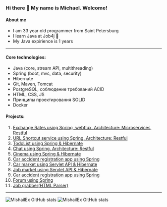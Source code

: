 ### Hi there 👋 My name is Michael. Welcome!
#### About me
- I am 33 year old programmer from Saint Petersburg
- I learn Java at Job4j :memo:
- My Java expirience is 1 years
____
#### Core technologies:
- Java (core, stream API, multithreading)
- Spring (boot, mvc, data, security)
- Hibernate
- Git, Maven, Tomcat
- PostgreSQL, соблюдение требований ACID 
- HTML, CSS, JS
- Принципы проектирования SOLID 
- Docker
#### Projects:
1. [Exchange Rates using Spring, webflux. Architecture: Microservices, Restful](https://github.com/MishailEx/exchangeRates)
2. [URL Shortcut service using Spring. Architecture: Restful](https://github.com/MishailEx/job4j_url_shortcut)
3. [TodoList using Spring & Hibernate](https://github.com/MishailEx/todo)
4. [Chat using Spring. Architecture: Restful](https://github.com/MishailEx/job4j_chat)
5. [Cinema using Spring & Hibernate](https://github.com/MishailEx/cinema)
6. [Car accident registration app using Spring](https://github.com/MishailEx/job4j_car_accident)
7. [Car market using Servlet API & Hibernate](https://github.com/MishailEx/job4j_cars)
8. [Job market using Servlet API & Hibernate](https://github.com/MishailEx/job4j_dreamjob)
9. [Car accident registration app using Spring](https://github.com/MishailEx/job4j_car_accident)
10. [Forum using Spring](https://github.com/MishailEx/job4j_forum)
11. [Job grabber(HTML Parser)](https://github.com/MishailEx/job4j_grabber)
____
![MishailEx GitHub stats](https://github-readme-stats.vercel.app/api/top-langs?username=mishailex&show_icons=true&locale=en&layout=compact)
![MishailEx GitHub stats](https://github-readme-stats.vercel.app/api?username=mishailex&hide=prs,issues,stars,contributions)
